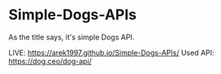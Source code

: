 # Simple-Dogs-APIs
As the title says, it's simple Dogs API.

LIVE: https://arek1997.github.io/Simple-Dogs-APIs/
Used API: https://dog.ceo/dog-api/
